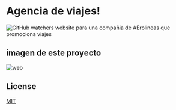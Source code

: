 # Agencia de viajes!

![GitHub watchers](https://img.shields.io/github/watchers/carltsdev/mi-web?color=green&style=plastic)
 website para una compañia de AErolineas que promociona viajes

## imagen de este proyecto 
![web](https://user-images.githubusercontent.com/117705995/200713142-2d670553-4fe7-4089-89da-f1b3d131b154.png)

## License

[MIT](https://choosealicense.com/licenses/mit/)
